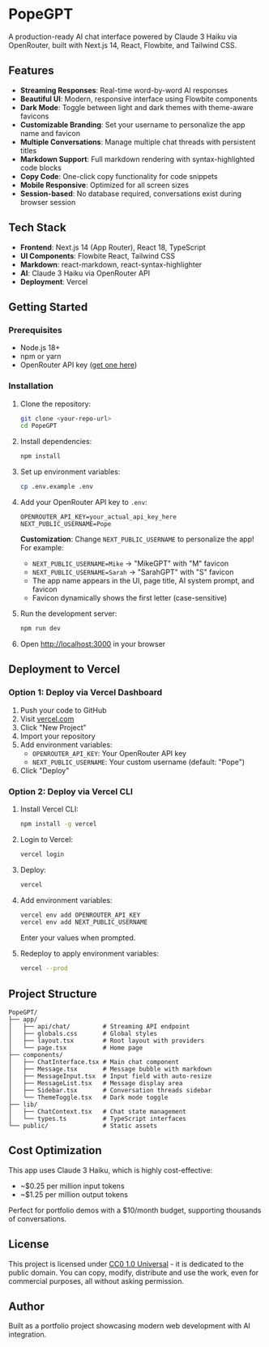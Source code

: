 # PopeGPT

A production-ready AI chat interface powered by Claude 3 Haiku via OpenRouter, built with Next.js 14, React, Flowbite, and Tailwind CSS.

## Features

- **Streaming Responses**: Real-time word-by-word AI responses
- **Beautiful UI**: Modern, responsive interface using Flowbite components
- **Dark Mode**: Toggle between light and dark themes with theme-aware favicons
- **Customizable Branding**: Set your username to personalize the app name and favicon
- **Multiple Conversations**: Manage multiple chat threads with persistent titles
- **Markdown Support**: Full markdown rendering with syntax-highlighted code blocks
- **Copy Code**: One-click copy functionality for code snippets
- **Mobile Responsive**: Optimized for all screen sizes
- **Session-based**: No database required, conversations exist during browser session

## Tech Stack

- **Frontend**: Next.js 14 (App Router), React 18, TypeScript
- **UI Components**: Flowbite React, Tailwind CSS
- **Markdown**: react-markdown, react-syntax-highlighter
- **AI**: Claude 3 Haiku via OpenRouter API
- **Deployment**: Vercel

## Getting Started

### Prerequisites

- Node.js 18+
- npm or yarn
- OpenRouter API key ([get one here](https://openrouter.ai))

### Installation

1. Clone the repository:
   ```bash
   git clone <your-repo-url>
   cd PopeGPT
   ```

2. Install dependencies:
   ```bash
   npm install
   ```

3. Set up environment variables:
   ```bash
   cp .env.example .env
   ```

4. Add your OpenRouter API key to `.env`:
   ```
   OPENROUTER_API_KEY=your_actual_api_key_here
   NEXT_PUBLIC_USERNAME=Pope
   ```

   **Customization**: Change `NEXT_PUBLIC_USERNAME` to personalize the app! For example:
   - `NEXT_PUBLIC_USERNAME=Mike` → "MikeGPT" with "M" favicon
   - `NEXT_PUBLIC_USERNAME=Sarah` → "SarahGPT" with "S" favicon
   - The app name appears in the UI, page title, AI system prompt, and favicon
   - Favicon dynamically shows the first letter (case-sensitive)

5. Run the development server:
   ```bash
   npm run dev
   ```

6. Open [http://localhost:3000](http://localhost:3000) in your browser

## Deployment to Vercel

### Option 1: Deploy via Vercel Dashboard

1. Push your code to GitHub
2. Visit [vercel.com](https://vercel.com)
3. Click "New Project"
4. Import your repository
5. Add environment variables:
   - `OPENROUTER_API_KEY`: Your OpenRouter API key
   - `NEXT_PUBLIC_USERNAME`: Your custom username (default: "Pope")
6. Click "Deploy"

### Option 2: Deploy via Vercel CLI

1. Install Vercel CLI:
   ```bash
   npm install -g vercel
   ```

2. Login to Vercel:
   ```bash
   vercel login
   ```

3. Deploy:
   ```bash
   vercel
   ```

4. Add environment variables:
   ```bash
   vercel env add OPENROUTER_API_KEY
   vercel env add NEXT_PUBLIC_USERNAME
   ```
   Enter your values when prompted.

5. Redeploy to apply environment variables:
   ```bash
   vercel --prod
   ```

## Project Structure

```
PopeGPT/
├── app/
│   ├── api/chat/         # Streaming API endpoint
│   ├── globals.css       # Global styles
│   ├── layout.tsx        # Root layout with providers
│   └── page.tsx          # Home page
├── components/
│   ├── ChatInterface.tsx # Main chat component
│   ├── Message.tsx       # Message bubble with markdown
│   ├── MessageInput.tsx  # Input field with auto-resize
│   ├── MessageList.tsx   # Message display area
│   ├── Sidebar.tsx       # Conversation threads sidebar
│   └── ThemeToggle.tsx   # Dark mode toggle
├── lib/
│   ├── ChatContext.tsx   # Chat state management
│   └── types.ts          # TypeScript interfaces
└── public/               # Static assets
```

## Cost Optimization

This app uses Claude 3 Haiku, which is highly cost-effective:
- ~$0.25 per million input tokens
- ~$1.25 per million output tokens

Perfect for portfolio demos with a $10/month budget, supporting thousands of conversations.

## License

This project is licensed under [CC0 1.0 Universal](LICENSE) - it is dedicated to the public domain. You can copy, modify, distribute and use the work, even for commercial purposes, all without asking permission.

## Author

Built as a portfolio project showcasing modern web development with AI integration.

